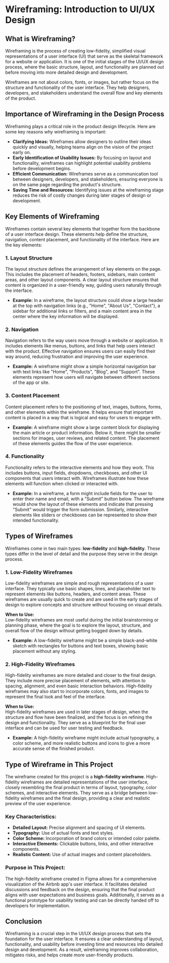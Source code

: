 # Wireframing: Introduction to UI/UX Design

## What is Wireframing?

Wireframing is the process of creating low-fidelity, simplified visual representations of a user interface (UI) that serve as the skeletal framework for a website or application. It is one of the initial stages of the UI/UX design process, where the basic structure, layout, and functionality are planned out before moving into more detailed design and development.

Wireframes are not about colors, fonts, or images, but rather focus on the structure and functionality of the user interface. They help designers, developers, and stakeholders understand the overall flow and key elements of the product.

## Importance of Wireframing in the Design Process

Wireframing plays a critical role in the product design lifecycle. Here are some key reasons why wireframing is important:

- **Clarifying Ideas:** Wireframes allow designers to outline their ideas quickly and visually, helping teams align on the vision of the project early on.
- **Early Identification of Usability Issues:** By focusing on layout and functionality, wireframes can highlight potential usability problems before development begins.
- **Efficient Communication:** Wireframes serve as a communication tool between designers, developers, and stakeholders, ensuring everyone is on the same page regarding the product's structure.
- **Saving Time and Resources:** Identifying issues at the wireframing stage reduces the risk of costly changes during later stages of design or development.

## Key Elements of Wireframing

Wireframes contain several key elements that together form the backbone of a user interface design. These elements help define the structure, navigation, content placement, and functionality of the interface. Here are the key elements:

### 1. **Layout Structure**
   The layout structure defines the arrangement of key elements on the page. This includes the placement of headers, footers, sidebars, main content areas, and other layout components. A clear layout structure ensures that content is organized in a user-friendly way, guiding users naturally through the interface.

   - **Example:** In a wireframe, the layout structure could show a large header at the top with navigation links (e.g., "Home", "About Us", "Contact"), a sidebar for additional links or filters, and a main content area in the center where the key information will be displayed.

### 2. **Navigation**
   Navigation refers to the way users move through a website or application. It includes elements like menus, buttons, and links that help users interact with the product. Effective navigation ensures users can easily find their way around, reducing frustration and improving the user experience.

   - **Example:** A wireframe might show a simple horizontal navigation bar with text links like "Home", "Products", "Blog", and "Support". These elements represent how users will navigate between different sections of the app or site.

### 3. **Content Placement**
   Content placement refers to the positioning of text, images, buttons, forms, and other elements within the wireframe. It helps ensure that important content is placed in a way that is logical and easy for users to engage with.

   - **Example:** A wireframe might show a large content block for displaying the main article or product information. Below it, there might be smaller sections for images, user reviews, and related content. The placement of these elements guides the flow of the user experience.

### 4. **Functionality**
   Functionality refers to the interactive elements and how they work. This includes buttons, input fields, dropdowns, checkboxes, and other UI components that users interact with. Wireframes illustrate how these elements will function when clicked or interacted with.

   - **Example:** In a wireframe, a form might include fields for the user to enter their name and email, with a "Submit" button below. The wireframe would show the layout of these elements and indicate that pressing "Submit" would trigger the form submission. Similarly, interactive elements like sliders or checkboxes can be represented to show their intended functionality.

## Types of Wireframes

Wireframes come in two main types: **low-fidelity** and **high-fidelity**. These types differ in the level of detail and the purpose they serve in the design process.

### 1. **Low-Fidelity Wireframes**
   Low-fidelity wireframes are simple and rough representations of a user interface. They typically use basic shapes, lines, and placeholder text to represent elements like buttons, headers, and content areas. These wireframes are usually quick to create and are used in the early stages of design to explore concepts and structure without focusing on visual details.

   **When to Use:**  
   Low-fidelity wireframes are most useful during the initial brainstorming or planning phase, where the goal is to explore the layout, structure, and overall flow of the design without getting bogged down by details.

   - **Example:** A low-fidelity wireframe might be a simple black-and-white sketch with rectangles for buttons and text boxes, showing basic placement without any styling.

### 2. **High-Fidelity Wireframes**
   High-fidelity wireframes are more detailed and closer to the final design. They include more precise placement of elements, with attention to spacing, alignment, and even basic interaction behaviors. High-fidelity wireframes may also start to incorporate colors, fonts, and images to represent the final look and feel of the interface.

   **When to Use:**  
   High-fidelity wireframes are used in later stages of design, when the structure and flow have been finalized, and the focus is on refining the design and functionality. They serve as a blueprint for the final user interface and can be used for user testing and feedback.

   - **Example:** A high-fidelity wireframe might include actual typography, a color scheme, and more realistic buttons and icons to give a more accurate sense of the finished product.

## Type of Wireframe in This Project

The wireframe created for this project is a **high-fidelity wireframe**. High-fidelity wireframes are detailed representations of the user interface, closely resembling the final product in terms of layout, typography, color schemes, and interactive elements. They serve as a bridge between low-fidelity wireframes and the final design, providing a clear and realistic preview of the user experience.

### Key Characteristics:

- **Detailed Layout:** Precise alignment and spacing of UI elements.
- **Typography:** Use of actual fonts and text styles.
- **Color Scheme:** Incorporation of brand colors or intended color palette.
- **Interactive Elements:** Clickable buttons, links, and other interactive components.
- **Realistic Content:** Use of actual images and content placeholders.

### Purpose in This Project:

The high-fidelity wireframe created in Figma allows for a comprehensive visualization of the Airbnb app's user interface. It facilitates detailed discussions and feedback on the design, ensuring that the final product aligns with user expectations and business goals. Additionally, it serves as a functional prototype for usability testing and can be directly handed off to developers for implementation.

## Conclusion

Wireframing is a crucial step in the UI/UX design process that sets the foundation for the user interface. It ensures a clear understanding of layout, functionality, and usability before investing time and resources into detailed design and development. As a result, wireframing improves collaboration, mitigates risks, and helps create more user-friendly products.
